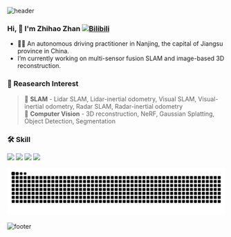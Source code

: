 ![header](https://capsule-render.vercel.app/api?type=waving&&color=gradient&height=80&section=header&fontSize=90)  

### Hi, 👋 I'm Zhihao Zhan <a href="https://space.bilibili.com/295095276/"><img src="https://storage.live.com/items/B149F35319CAD365!2136?authkey=ANFgi5h3UzMEHv8" alt="Bilibili" width = "20"></a>

 - 🧑‍💻 An autonomous driving practitioner in Nanjing, the capital of Jiangsu province in China.
 - I’m currently working on multi-sensor fusion SLAM and image-based 3D reconstruction.


### :orange_book: Reasearch Interest 

> 🔸 **SLAM** - Lidar SLAM, Lidar-inertial odometry, Visual SLAM, Visual-inertial odometry, Radar SLAM, Radar-inertial odometry  
> 🔸 **Computer Vision** - 3D reconstruction, NeRF, Gaussian Splatting, Object Detection, Segmentation


### 🛠 Skill 

<img src="https://img.shields.io/badge/ROS-22314E?style=flat-square&logo=ROS&logoColor=white"/></a>
<img src="https://img.shields.io/badge/Python-3766AB?style=flat-square&logo=Python&logoColor=white"/></a>
<img src="https://img.shields.io/badge/C++-00599C?style=flat-square&logo=C%2B%2B&logoColor=white"/></a>
<img src="https://img.shields.io/badge/C-A8B9CC?style=flat-square&logo=C&logoColor=white"/></a>

![snake](https://raw.githubusercontent.com/zhan994/zhan994/output/github-contribution-grid-snake.svg)

 
![footer](https://capsule-render.vercel.app/api?type=waving&&color=gradient&height=80&section=footer&fontSize=90)
